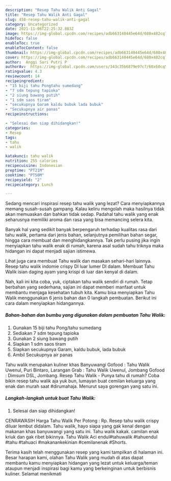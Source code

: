 ```yaml
---
description: "Resep Tahu Walik Anti Gagal"
title: "Resep Tahu Walik Anti Gagal"
slug: 458-resep-tahu-walik-anti-gagal
category: Uncategorized
date: 2021-11-06T22:25:32.883Z
image: https://img-global.cpcdn.com/recipes/adb663140445e64d/680x482cq70/tahu-walik-foto-resep-utama.jpg
hideToc: false
enableToc: true
enableTocContent: false
thumbnail: https://img-global.cpcdn.com/recipes/adb663140445e64d/680x482cq70/tahu-walik-foto-resep-utama.jpg
cover: https://img-global.cpcdn.com/recipes/adb663140445e64d/680x482cq70/tahu-walik-foto-resep-utama.jpg
author:  Anggi Sari Putri P
authorAv:  https://img-global.cpcdn.com/users/343c35b6879e97c7/60x60cq50/avatar.jpg
ratingvalue: 4.3
reviewcount: 14
recipeingredient:
- "15 biji tahu Pongtahu sumedang"
- "7 sdm tepung tapioka"
- "2 siung bawang putih"
- "1 sdm saos tiram"
- "secukupnya Garam kaldu bubuk lada bubuk"
- "Secukupnya air panas"
recipeinstructions:

- "Selesai dan siap dihidangkan!"
categories:
- Resep
tags:
- tahu
- walik

katakunci: tahu walik 
nutrition: 255 calories
recipecuisine: Indonesian
preptime: "PT21M"
cooktime: "PT50M"
recipeyield: "2"
recipecategory: Lunch

---
```



Sedang mencari inspirasi resep tahu walik yang lezat? Cara menyiapkannya memang susah-susah gampang. Kalau keliru mengolah maka hasilnya tidak akan memuaskan dan bahkan tidak sedap. Padahal tahu walik yang enak seharusnya memiliki aroma dan rasa yang bisa memancing selera kita.


Banyak hal yang sedikit banyak berpengaruh terhadap kualitas rasa dari tahu walik, pertama dari jenis bahan, selanjutnya pemilihan bahan segar, hingga cara membuat dan menghidangkannya. Tak perlu pusing jika ingin menyiapkan tahu walik enak di rumah, karena asal sudah tahu triknya maka hidangan ini dapat menjadi sajian istimewa.

Lihat juga cara membuat Tahu walik dan masakan sehari-hari lainnya. Resep tahu walik indomie crispy DI luar lumer DI dalam. Membuat Tahu Walik isian daging ayam yang krispi di luar dan kenyal di dalam.


Nah, kali ini kita coba, yuk, ciptakan tahu walik sendiri di rumah. Tetap berbahan yang sederhana, sajian ini dapat memberi manfaat untuk membantu menjaga kesehatan tubuh kita. Kamu bisa menyiapkan Tahu Walik menggunakan 6 jenis bahan dan 0 langkah pembuatan. Berikut ini cara dalam menyiapkan hidangannya.

<!--inarticleads1-->

##### Bahan-bahan dan bumbu yang digunakan dalam pembuatan Tahu Walik:

1. Gunakan 15 biji tahu Pong/tahu sumedang
1. Sediakan 7 sdm tepung tapioka
1. Gunakan 2 siung bawang putih
1. Siapkan 1 sdm saos tiram
1. Siapkan secukupnya Garam, kaldu bubuk, lada bubuk
1. Ambil Secukupnya air panas


Tahu walik merupakan kuliner khas Banyuwangi Gofood : Tahu Walik Uwenul, Puri Bintaro, Larangan Grab : Tahu Walik Uwenul, Jombang Gofood : Dimsum DSL, Jombang. Resep Tahu Walik - Punya tahu di rumah? Coba bikin resep tahu walik aja yuk bun, lumayan buat cemilan keluarga yang enak dan murah saat #dirumahaja. Menurut saya gorengan yang satu ini. 

<!--inarticleads2-->

##### Langkah-langkah untuk buat Tahu Walik:


1. Selesai dan siap dihidangkan!

CENRAWASIH Harga Tahu Walik Per Potong : Rp. Resep tahu walik crispy diluar lembut didalam. Tahu walik, hayo siapa yang gak kenal dengan makanan khas banyuwangi yang satu ini. Tahu walik kakak. camilan enak kriuk dan gak ribet bikinnya. Tahu Walik Aci endul#tahuwalik #tahuendul #tahu #tahuaci #makanankekinian #cemilanenak #Shorts. 

Terima kasih telah menggunakan resep yang kami tampilkan di halaman ini. Besar harapan kami, olahan Tahu Walik yang mudah di atas dapat membantu kamu menyiapkan hidangan yang lezat untuk keluarga/teman ataupun menjadi inspirasi bagi kamu yang berkeinginan untuk berbisnis kuliner. Selamat menikmati
